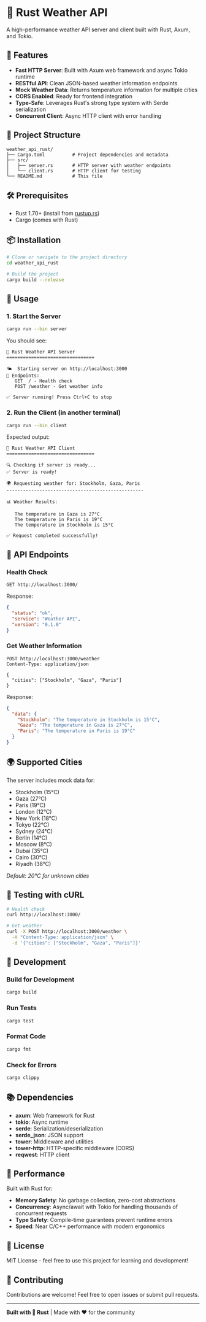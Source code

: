 # 🦀 Rust Weather API

A high-performance weather API server and client built with Rust, Axum, and Tokio.

## 🚀 Features

- **Fast HTTP Server**: Built with Axum web framework and async Tokio runtime
- **RESTful API**: Clean JSON-based weather information endpoints
- **Mock Weather Data**: Returns temperature information for multiple cities
- **CORS Enabled**: Ready for frontend integration
- **Type-Safe**: Leverages Rust's strong type system with Serde serialization
- **Concurrent Client**: Async HTTP client with error handling

## 📁 Project Structure

```
weather_api_rust/
├── Cargo.toml          # Project dependencies and metadata
├── src/
│   ├── server.rs       # HTTP server with weather endpoints
│   └── client.rs       # HTTP client for testing
└── README.md           # This file
```

## 🛠️ Prerequisites

- Rust 1.70+ (install from [rustup.rs](https://rustup.rs/))
- Cargo (comes with Rust)

## 📦 Installation

```bash
# Clone or navigate to the project directory
cd weather_api_rust

# Build the project
cargo build --release
```

## 🏃 Usage

### 1. Start the Server

```bash
cargo run --bin server
```

You should see:
```
🦀 Rust Weather API Server
================================

🌤️  Starting server on http://localhost:3000
📡 Endpoints:
   GET  / - Health check
   POST /weather - Get weather info

✅ Server running! Press Ctrl+C to stop
```

### 2. Run the Client (in another terminal)

```bash
cargo run --bin client
```

Expected output:
```
🦀 Rust Weather API Client
================================

🔍 Checking if server is ready...
✅ Server is ready!

🌍 Requesting weather for: Stockholm, Gaza, Paris
--------------------------------------------------

📊 Weather Results:

   The temperature in Gaza is 27°C
   The temperature in Paris is 19°C
   The temperature in Stockholm is 15°C

✅ Request completed successfully!
```

## 🔌 API Endpoints

### Health Check
```http
GET http://localhost:3000/
```

Response:
```json
{
  "status": "ok",
  "service": "Weather API",
  "version": "0.1.0"
}
```

### Get Weather Information
```http
POST http://localhost:3000/weather
Content-Type: application/json

{
  "cities": ["Stockholm", "Gaza", "Paris"]
}
```

Response:
```json
{
  "data": {
    "Stockholm": "The temperature in Stockholm is 15°C",
    "Gaza": "The temperature in Gaza is 27°C",
    "Paris": "The temperature in Paris is 19°C"
  }
}
```

## 🌍 Supported Cities

The server includes mock data for:
- Stockholm (15°C)
- Gaza (27°C)
- Paris (19°C)
- London (12°C)
- New York (18°C)
- Tokyo (22°C)
- Sydney (24°C)
- Berlin (14°C)
- Moscow (8°C)
- Dubai (35°C)
- Cairo (30°C)
- Riyadh (38°C)

*Default: 20°C for unknown cities*

## 🧪 Testing with cURL

```bash
# Health check
curl http://localhost:3000/

# Get weather
curl -X POST http://localhost:3000/weather \
  -H "Content-Type: application/json" \
  -d '{"cities": ["Stockholm", "Gaza", "Paris"]}'
```

## 🔧 Development

### Build for Development
```bash
cargo build
```

### Run Tests
```bash
cargo test
```

### Format Code
```bash
cargo fmt
```

### Check for Errors
```bash
cargo clippy
```

## 📚 Dependencies

- **axum**: Web framework for Rust
- **tokio**: Async runtime
- **serde**: Serialization/deserialization
- **serde_json**: JSON support
- **tower**: Middleware and utilities
- **tower-http**: HTTP-specific middleware (CORS)
- **reqwest**: HTTP client

## 🚀 Performance

Built with Rust for:
- **Memory Safety**: No garbage collection, zero-cost abstractions
- **Concurrency**: Async/await with Tokio for handling thousands of concurrent requests
- **Type Safety**: Compile-time guarantees prevent runtime errors
- **Speed**: Near C/C++ performance with modern ergonomics

## 📝 License

MIT License - feel free to use this project for learning and development!

## 🤝 Contributing

Contributions are welcome! Feel free to open issues or submit pull requests.

---

**Built with 🦀 Rust** | Made with ❤️ for the community
